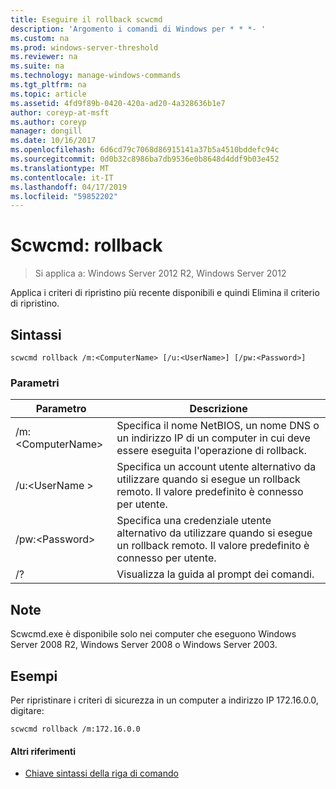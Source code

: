 ```yaml
---
title: Eseguire il rollback scwcmd
description: 'Argomento i comandi di Windows per * * *- '
ms.custom: na
ms.prod: windows-server-threshold
ms.reviewer: na
ms.suite: na
ms.technology: manage-windows-commands
ms.tgt_pltfrm: na
ms.topic: article
ms.assetid: 4fd9f89b-0420-420a-ad20-4a328636b1e7
author: coreyp-at-msft
ms.author: coreyp
manager: dongill
ms.date: 10/16/2017
ms.openlocfilehash: 6d6cd79c7068d86915141a37b5a4510bddefc94c
ms.sourcegitcommit: 0d0b32c8986ba7db9536e0b8648d4ddf9b03e452
ms.translationtype: MT
ms.contentlocale: it-IT
ms.lasthandoff: 04/17/2019
ms.locfileid: "59852202"
---
```

# <a name="scwcmd-rollback"></a>Scwcmd: rollback

> Si applica a: Windows Server 2012 R2, Windows Server 2012

Applica i criteri di ripristino più recente disponibili e quindi Elimina il criterio di ripristino.

## <a name="syntax"></a>Sintassi

```
scwcmd rollback /m:<ComputerName> [/u:<UserName>] [/pw:<Password>]
```

### <a name="parameters"></a>Parametri

|Parametro|Descrizione|
|---------|-----------|
|/m:\<ComputerName>|Specifica il nome NetBIOS, un nome DNS o un indirizzo IP di un computer in cui deve essere eseguita l'operazione di rollback.|
|/u:\<UserName >|Specifica un account utente alternativo da utilizzare quando si esegue un rollback remoto. Il valore predefinito è connesso per utente.|
|/pw:\<Password>|Specifica una credenziale utente alternativo da utilizzare quando si esegue un rollback remoto. Il valore predefinito è connesso per utente.|
|/?|Visualizza la guida al prompt dei comandi.|

## <a name="remarks"></a>Note

Scwcmd.exe è disponibile solo nei computer che eseguono Windows Server 2008 R2, Windows Server 2008 o Windows Server 2003.

## <a name="BKMK_Examples"></a>Esempi

Per ripristinare i criteri di sicurezza in un computer a indirizzo IP 172.16.0.0, digitare:
```
scwcmd rollback /m:172.16.0.0
```

#### <a name="additional-references"></a>Altri riferimenti

-   [Chiave sintassi della riga di comando](command-line-syntax-key.md)